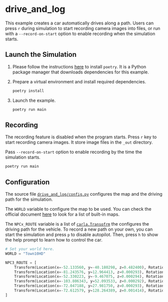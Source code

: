 # drive\_and\_log

This example creates a car automatically drives along a path. Users
can press `r` during simulation to start recording camera images into
files, or run with a `--record-on-start` option to enable recording
when the simulation starts.

## Launch the Simulation

1. Please follow the instructions
   [here](https://python-poetry.org/docs/) to install `poetry`. It is
   a Python package manager that downloads dependencies for this
   example.

2. Prepare a virtual environment and install required dependencies.

    ```sh
    poetry install
    ```

3. Launch the example.

    ```sh
    poetry run main
    ```

## Recording

The recording feature is disabled when the program starts. Press `r`
key to start recording camera images. It store image files in the
`_out` directory.

Pass `--record-on-start` option to enable recording by the time the
simulation starts.

```sh
poetry run main
```

## Configuration

The source file [`drive_and_log/config.py`](drive_and_log/config.py)
configures the map and the driving path for the simulation.

The `WORLD` variable to configure the map to be used. You can
check the official document
[here](https://carla.readthedocs.io/en/latest/core_map/) to look for a
list of built-in maps.

The `NPCx_ROUTE` variable is a list of
[`carla.Transofrm`](https://carla.readthedocs.io/en/latest/python_api/#carlatransform)
the configures the driving path for the vehicle. To record a new path
on your own, you can start the simulation and press `p` to disable
autopilot. Then, press `h` to show the help prompt to learn how to
control the car.


```python
# Set your world here.
WORLD = "Town10HD"

NPC3_ROUTE = [
    Transform(Location(x=-52.133560, y=-40.180298, z=0.482400), Rotation(pitch=0.000000, yaw=90.432304, roll=0.000000)),
    Transform(Location(x=-81.243576, y=12.964413, z=0.000293), Rotation(pitch=-0.000369, yaw=-179.756287, roll=-0.000031)),
    Transform(Location(x=-52.330223, y=-9.467075, z=0.000294), Rotation(pitch=-0.000061, yaw=89.905533, roll=0.000000)),
    Transform(Location(x=-103.806343, y=52.093533, z=0.000292), Rotation(pitch=-0.004945, yaw=-88.720642, roll=-0.000214)),
    Transform(Location(x=-72.047188, y=27.981750, z=0.000293), Rotation(pitch=-0.000396, yaw=0.196186, roll=0.000000)),
    Transform(Location(x=-72.612579, y=128.264389, z=0.001414), Rotation(pitch=-0.004337, yaw=-164.806107, roll=-0.474091)),
]
```
